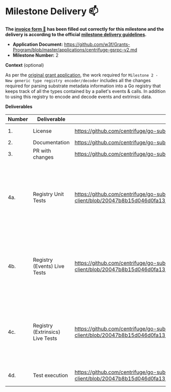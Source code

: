 # Milestone Delivery :mailbox:

**The [invoice form :pencil:](https://docs.google.com/forms/d/e/1FAIpQLSfmNYaoCgrxyhzgoKQ0ynQvnNRoTmgApz9NrMp-hd8mhIiO0A/viewform) has been filled out correctly for this milestone and the delivery is according to the official [milestone delivery guidelines](https://github.com/w3f/Grants-Program/blob/master/docs/Support%20Docs/milestone-deliverables-guidelines.md).**

* **Application Document:** https://github.com/w3f/Grants-Program/blob/master/applications/centrifuge-gsrpc-v2.md
* **Milestone Number:** 2

**Context** (optional)

As per the [original grant application](https://github.com/w3f/Grants-Program/pull/1281/files), the work required for `Milestone 2 - New generic type registry encoder/decoder` includes
all the changes required for parsing substrate metadata information into a Go registry that keeps track of all the types contained by a pallet's events & calls.
In addition to using this registry to encode and decode events and extrinsic data.

**Deliverables**

| Number | Deliverable                      | Link                                                                                                                                                    | Notes                                                                                        |
|--------|----------------------------------|---------------------------------------------------------------------------------------------------------------------------------------------------------|----------------------------------------------------------------------------------------------|
| 1.     | License                          | https://github.com/centrifuge/go-substrate-rpc-client/blob/event-parsing-v2/LICENSE                                                                     | Apache License v2                                                                            | 
| 2.     | Documentation                    | https://github.com/centrifuge/go-substrate-rpc-client/blob/event-parsing-v2/registry/REGISTRY.md                                                        | -                                                                                            |
| 3.     | PR with changes                  | https://github.com/centrifuge/go-substrate-rpc-client/pull/338                                                                                          | -                                                                                            |
| 4a.    | Registry Unit Tests              | https://github.com/centrifuge/go-substrate-rpc-client/blob/20047b8b15d046d0fa137cc716cb489395a0081a/registry/registry_test.go                           | Tested using metadata information from - Centrifuge, Acala, Moonbeam, Polkadot and Statemint |
| 4b.    | Registry (Events) Live Tests     | https://github.com/centrifuge/go-substrate-rpc-client/blob/20047b8b15d046d0fa137cc716cb489395a0081a/registry/retriever/event_retriever_live_test.go     | Live test against public endpoints - Centrifuge, Acala, Moonbeam, Polkadot and Statemint     |
| 4c.    | Registry (Extrinsics) Live Tests | https://github.com/centrifuge/go-substrate-rpc-client/blob/20047b8b15d046d0fa137cc716cb489395a0081a/registry/retriever/extrinsic_retriever_live_test.go | Live test against public endpoints - Centrifuge, Acala, Moonbeam, Polkadot and Statemint     |
| 4d.    | Test execution                   | https://github.com/centrifuge/go-substrate-rpc-client/blob/20047b8b15d046d0fa137cc716cb489395a0081a/Makefile#L49-L53                                    | Done in Docker image.                                                                        |


